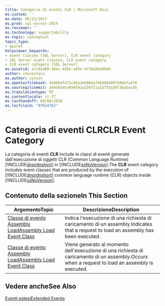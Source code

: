 ```yaml
---
title: Categoria di eventi CLR | Microsoft Docs
ms.custom: ''
ms.date: 06/13/2017
ms.prod: sql-server-2014
ms.reviewer: ''
ms.technology: supportability
ms.topic: conceptual
topic_type:
- apiref
helpviewer_keywords:
- event classes [SQL Server], CLR event category
- SQL Server event classes, CLR event category
- CLR event category [SQL Server]
ms.assetid: a7c0cd60-3bec-42be-ad5e-473bd26a06d9
author: stevestein
ms.author: sstein
ms.openlocfilehash: 4a98bdf472c86a3e608da768d884897600efa476
ms.sourcegitcommit: ad4d92dce894592a259721a1571b1d8736abacdb
ms.translationtype: MT
ms.contentlocale: it-IT
ms.lasthandoff: 08/04/2020
ms.locfileid: "87624762"
---
```

# <a name="clr-event-category"></a><span data-ttu-id="dd8c1-102">Categoria di eventi CLR</span><span class="sxs-lookup"><span data-stu-id="dd8c1-102">CLR Event Category</span></span>
  <span data-ttu-id="dd8c1-103">La categoria di eventi **CLR** include le classi di eventi generate dall'esecuzione di oggetti CLR (Common Language Runtime) [!INCLUDE[dnprdnshort](../../includes/dnprdnshort-md.md)] in [!INCLUDE[ssNoVersion](../../includes/ssnoversion-md.md)].</span><span class="sxs-lookup"><span data-stu-id="dd8c1-103">The **CLR** event category includes event classes that are produced by the execution of [!INCLUDE[dnprdnshort](../../includes/dnprdnshort-md.md)] common language runtime (CLR) objects inside [!INCLUDE[ssNoVersion](../../includes/ssnoversion-md.md)].</span></span>  
  
## <a name="in-this-section"></a><span data-ttu-id="dd8c1-104">Contenuto della sezione</span><span class="sxs-lookup"><span data-stu-id="dd8c1-104">In This Section</span></span>  
  
|<span data-ttu-id="dd8c1-105">Argomento</span><span class="sxs-lookup"><span data-stu-id="dd8c1-105">Topic</span></span>|<span data-ttu-id="dd8c1-106">Descrizione</span><span class="sxs-lookup"><span data-stu-id="dd8c1-106">Description</span></span>|  
|-----------|-----------------|  
|[<span data-ttu-id="dd8c1-107">Classe di evento Assembly Load</span><span class="sxs-lookup"><span data-stu-id="dd8c1-107">Assembly Load Event Class</span></span>](../../database-engine/assembly-load-event-class.md)|<span data-ttu-id="dd8c1-108">Indica l'esecuzione di una richiesta di caricamento di un assembly.</span><span class="sxs-lookup"><span data-stu-id="dd8c1-108">Indicates that a request to load an assembly has been executed.</span></span>|  
|[<span data-ttu-id="dd8c1-109">Classe di evento Assembly Load</span><span class="sxs-lookup"><span data-stu-id="dd8c1-109">Assembly Load Event Class</span></span>](../../database-engine/assembly-load-event-class.md)|<span data-ttu-id="dd8c1-110">Viene generato al momento dell'esecuzione di una richiesta di caricamento di un assembly.</span><span class="sxs-lookup"><span data-stu-id="dd8c1-110">Occurs when a request to load an assembly is executed.</span></span>|  
  
## <a name="see-also"></a><span data-ttu-id="dd8c1-111">Vedere anche</span><span class="sxs-lookup"><span data-stu-id="dd8c1-111">See Also</span></span>  
 [<span data-ttu-id="dd8c1-112">Eventi estesi</span><span class="sxs-lookup"><span data-stu-id="dd8c1-112">Extended Events</span></span>](../extended-events/extended-events.md)  
  
  
